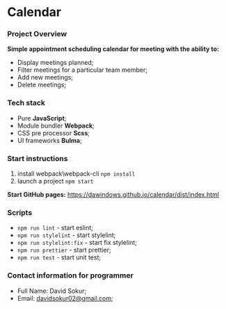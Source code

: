 # Calendar

### Project Overview

**Simple appointment scheduling calendar for meeting with the ability to:**

* Display meetings planned;
* Filter meetings for a particular team member;
* Add new meetings;
* Delete meetings;

### Tech stack

 * Pure **JavaScript**;
 * Module bundler **Webpack**;
 * CSS pre processor **Scss**;
 * UI frameworks **Bulma**;

### Start instructions

1. install webpack\webpack-cli `npm install`
2. launch a project `npm start`

 **Start GitHub pages:** https://dawindows.github.io/calendar/dist/index.html

### Scripts
* `npm run lint` - start eslint;
* `npm run stylelint` - start stylelint;
* `npm run stylelint:fix` - start fix stylelint;
* `npm run prettier` - start prettier;
* `npm run test` - start unit test;

### Contact information for programmer

* Full Name: David Sokur;
* Email: davidsokur02@gmail.com;
